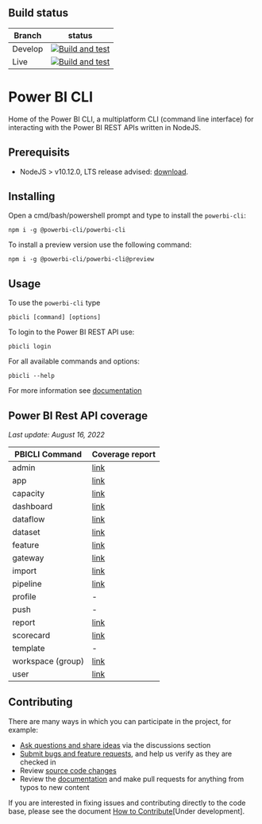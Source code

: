 ## Build status

| Branch  | status                                                                                                                                                                                                                           |
| ------- | -------------------------------------------------------------------------------------------------------------------------------------------------------------------------------------------------------------------------------- |
| Develop | [![Build and test](https://github.com/powerbi-cli/powerbi-cli/workflows/Build%20and%20test/badge.svg?branch=develop)](https://github.com/powerbi-cli/powerbi-cli/actions?query=workflow%3A%22Build+and+test%22+branch%3Adevelop) |
| Live    | [![Build and test](https://github.com/powerbi-cli/powerbi-cli/workflows/Build%20and%20test/badge.svg?branch=live)](https://github.com/powerbi-cli/powerbi-cli/actions?query=workflow%3A%22Build+and+test%22+branch%3Alive)       |

# Power BI CLI

Home of the Power BI CLI, a multiplatform CLI (command line interface) for interacting with the Power BI REST APIs written in NodeJS.

## Prerequisits

-   NodeJS > v10.12.0, LTS release advised: [download](https://nodejs.org).

## Installing

Open a cmd/bash/powershell prompt and type to install the `powerbi-cli`:

`npm i -g @powerbi-cli/powerbi-cli`

To install a preview version use the following command:

`npm i -g @powerbi-cli/powerbi-cli@preview`

## Usage

To use the `powerbi-cli` type

`pbicli [command] [options]`

To login to the Power BI REST API use:

`pbicli login`

For all available commands and options:

`pbicli --help`

For more information see [documentation](https://powerbi-cli.github.io/)

## Power BI Rest API coverage

_Last update: August 16, 2022_

| PBICLI Command    | Coverage report                |
| ----------------- | ------------------------------ |
| admin             | [link](./src/admin/api.md)     |
| app               | [link](./src/app/api.md)       |
| capacity          | [link](./src/capacity/api.md)  |
| dashboard         | [link](./src/dashboard/api.md) |
| dataflow          | [link](./src/dataflow/api.md)  |
| dataset           | [link](./src/dataset/api.md)   |
| feature           | [link](./src/feature/api.md)   |
| gateway           | [link](./src/gateway/api.md)   |
| import            | [link](./src/import/api.md)    |
| pipeline          | [link](./src/pipeline/api.md)  |
| profile           | -                              |
| push              | -                              |
| report            | [link](./src/report/api.md)    |
| scorecard         | [link](./src/scorecard/api.md) |
| template          | -                              |
| workspace (group) | [link](./src/group/api.md)     |
| user              | [link](./src/user/api.md)      |

## Contributing

There are many ways in which you can participate in the project, for example:

-   [Ask questions and share ideas](https://github.com/powerbi-cli/powerbi-cli/discussions) via the discussions section
-   [Submit bugs and feature requests](https://github.com/powerbi-cli/powerbi-cli/issues), and help us verify as they are checked in
-   Review [source code changes](https://github.com/powerbi-cli/powerbi-cli/pulls)
-   Review the [documentation](https://powerbi-cli.github.io/) and make pull requests for anything from typos to new content

If you are interested in fixing issues and contributing directly to the code base, please see the document [How to Contribute]()[Under development].
